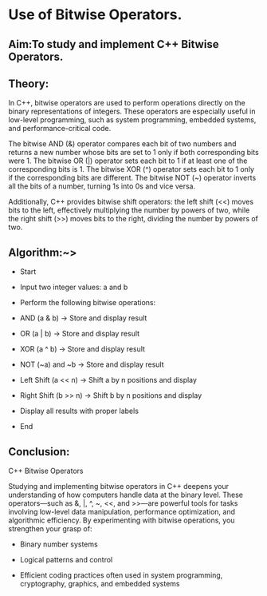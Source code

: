 # Use of Bitwise Operators.

## Aim:To study and implement C++ Bitwise Operators.

## Theory:
In C++, bitwise operators are used to perform operations directly on the binary representations of integers. These operators are especially useful in low-level programming, such as system programming, embedded systems, and performance-critical code.

The bitwise AND (&) operator compares each bit of two numbers and returns a new number whose bits are set to 1 only if both corresponding bits were 1. The bitwise OR (|) operator sets each bit to 1 if at least one of the corresponding bits is 1. The bitwise XOR (^) operator sets each bit to 1 only if the corresponding bits are different. The bitwise NOT (~) operator inverts all the bits of a number, turning 1s into 0s and vice versa.

Additionally, C++ provides bitwise shift operators: the left shift (<<) moves bits to the left, effectively multiplying the number by powers of two, while the right shift (>>) moves bits to the right, dividing the number by powers of two.

## Algorithm:~>

- Start
  
- Input two integer values: a and b
  
- Perform the following bitwise operations:
  
- AND (a & b) → Store and display result
  
- OR (a | b) → Store and display result
  
- XOR (a ^ b) → Store and display result
  
- NOT (~a) and ~b → Store and display result
  
- Left Shift (a << n) → Shift a by n positions and display
  
- Right Shift (b >> n) → Shift b by n positions and display
  
- Display all results with proper labels
  
- End
  
## Conclusion:
 C++ Bitwise Operators

Studying and implementing bitwise operators in C++ deepens your understanding of how computers handle data at the binary level. These operators—such as &, |, ^, ~, <<, and >>—are powerful tools for tasks involving low-level data manipulation, performance optimization, and algorithmic efficiency.
By experimenting with bitwise operations, you strengthen your grasp of:

- Binary number systems
  
- Logical patterns and control
  
- Efficient coding practices often used in system programming, cryptography, graphics, and embedded systems


